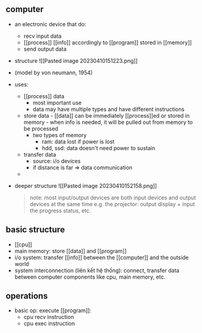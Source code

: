 ## computer
- an electronic device that do:
	- recv input data
	- [[process]] [[info]] accordingly to [[program]] stored in [[memory]]
	- send output data
- structure ![[Pasted image 20230410151223.png]]
- (model by von neumann, 1954)

- uses:
	- [[process]] data
		- most important use
		- data may have multiple types and have different instructions
	- store data
			- [[data]] can be immediately [[process]]ed or stored in memory
			- when info is needed, it will be pulled out from memory to be processed
		- two types of memory
			- ram: data lost if power is lost
			- hdd, ssd: data doesn't need power to sustain
	- transfer data
		- source: i/o devices
		- if distance is far => data communication
	- 

- deeper structure
	![[Pasted image 20230410152158.png]]
	> note: most input/output devices are both input devices and output devices at the same time
	> 	e.g. the projector: output display + input the progress status, etc.

## basic structure
- [[cpu]]
- main memory: store [[data]] and [[program]]
- i/o system: transfer [[info]] between the [[computer]] and the outside world
- system interconnection (liên kết hệ thống): connect, transfer data between computer components like cpu, main memory, etc.

## operations
- basic op: execute [[program]]:
	- cpu recv instruction
	- cpu exec instruction


